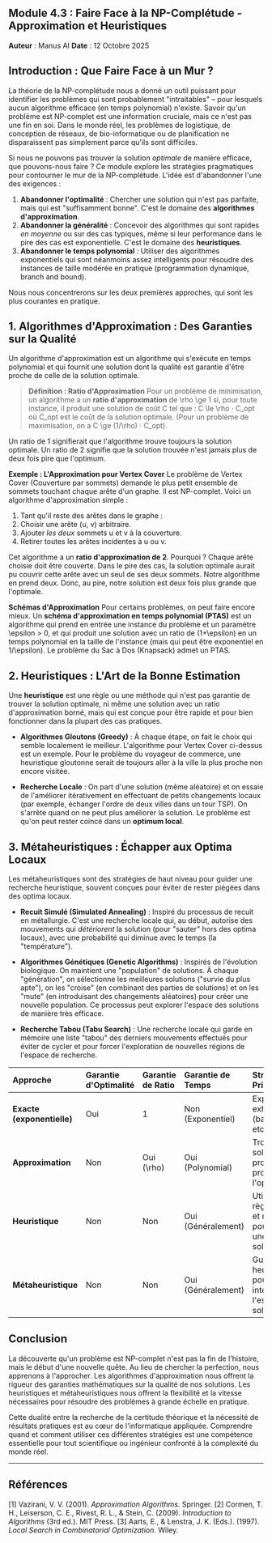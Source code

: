 ## Module 4.3 : Faire Face à la NP-Complétude - Approximation et Heuristiques

**Auteur** : Manus AI
**Date** : 12 Octobre 2025

## Introduction : Que Faire Face à un Mur ?

La théorie de la NP-complétude nous a donné un outil puissant pour identifier les problèmes qui sont probablement "intraitables" – pour lesquels aucun algorithme efficace (en temps polynomial) n'existe. Savoir qu'un problème est NP-complet est une information cruciale, mais ce n'est pas une fin en soi. Dans le monde réel, les problèmes de logistique, de conception de réseaux, de bio-informatique ou de planification ne disparaissent pas simplement parce qu'ils sont difficiles.

Si nous ne pouvons pas trouver la solution *optimale* de manière efficace, que pouvons-nous faire ? Ce module explore les stratégies pragmatiques pour contourner le mur de la NP-complétude. L'idée est d'abandonner l'une des exigences :

1.  **Abandonner l'optimalité** : Chercher une solution qui n'est pas parfaite, mais qui est "suffisamment bonne". C'est le domaine des **algorithmes d'approximation**.
2.  **Abandonner la généralité** : Concevoir des algorithmes qui sont rapides *en moyenne* ou sur des cas typiques, même si leur performance dans le pire des cas est exponentielle. C'est le domaine des **heuristiques**.
3.  **Abandonner le temps polynomial** : Utiliser des algorithmes exponentiels qui sont néanmoins assez intelligents pour résoudre des instances de taille modérée en pratique (programmation dynamique, branch and bound).

Nous nous concentrerons sur les deux premières approches, qui sont les plus courantes en pratique.

## 1. Algorithmes d'Approximation : Des Garanties sur la Qualité

Un algorithme d'approximation est un algorithme qui s'exécute en temps polynomial et qui fournit une solution dont la qualité est garantie d'être proche de celle de la solution optimale.

> **Définition : Ratio d'Approximation**
> Pour un problème de minimisation, un algorithme a un **ratio d'approximation** de \rho \ge 1 si, pour toute instance, il produit une solution de coût C tel que :
> C \le \rho ⋅ C_opt
> où C_opt est le coût de la solution optimale. (Pour un problème de maximisation, on a C \ge (1/\rho) ⋅ C_opt).

Un ratio de 1 signifierait que l'algorithme trouve toujours la solution optimale. Un ratio de 2 signifie que la solution trouvée n'est jamais plus de deux fois pire que l'optimum.

**Exemple : L'Approximation pour Vertex Cover**
Le problème de Vertex Cover (Couverture par sommets) demande le plus petit ensemble de sommets touchant chaque arête d'un graphe. Il est NP-complet. Voici un algorithme d'approximation simple :

1.  Tant qu'il reste des arêtes dans le graphe :
2.  Choisir une arête (u, v) arbitraire.
3.  Ajouter *les deux* sommets u et v à la couverture.
4.  Retirer toutes les arêtes incidentes à u ou v.

Cet algorithme a un **ratio d'approximation de 2**. Pourquoi ? Chaque arête choisie doit être couverte. Dans le pire des cas, la solution optimale aurait pu couvrir cette arête avec un seul de ses deux sommets. Notre algorithme en prend deux. Donc, au pire, notre solution est deux fois plus grande que l'optimale.

**Schémas d'Approximation**
Pour certains problèmes, on peut faire encore mieux. Un **schéma d'approximation en temps polynomial (PTAS)** est un algorithme qui prend en entrée une instance du problème et un paramètre \epsilon > 0, et qui produit une solution avec un ratio de (1+\epsilon) en un temps polynomial en la taille de l'instance (mais qui peut être exponentiel en 1/\epsilon). Le problème du Sac à Dos (Knapsack) admet un PTAS.

## 2. Heuristiques : L'Art de la Bonne Estimation

Une **heuristique** est une règle ou une méthode qui n'est pas garantie de trouver la solution optimale, ni même une solution avec un ratio d'approximation borné, mais qui est conçue pour être rapide et pour bien fonctionner dans la plupart des cas pratiques.

- **Algorithmes Gloutons (Greedy)** : À chaque étape, on fait le choix qui semble localement le meilleur. L'algorithme pour Vertex Cover ci-dessus est un exemple. Pour le problème du voyageur de commerce, une heuristique gloutonne serait de toujours aller à la ville la plus proche non encore visitée.

- **Recherche Locale** : On part d'une solution (même aléatoire) et on essaie de l'améliorer itérativement en effectuant de petits changements locaux (par exemple, échanger l'ordre de deux villes dans un tour TSP). On s'arrête quand on ne peut plus améliorer la solution. Le problème est qu'on peut rester coincé dans un **optimum local**.

## 3. Métaheuristiques : Échapper aux Optima Locaux

Les métaheuristiques sont des stratégies de haut niveau pour guider une recherche heuristique, souvent conçues pour éviter de rester piégées dans des optima locaux.

- **Recuit Simulé (Simulated Annealing)** : Inspiré du processus de recuit en métallurgie. C'est une recherche locale qui, au début, autorise des mouvements qui *détériorent* la solution (pour "sauter" hors des optima locaux), avec une probabilité qui diminue avec le temps (la "température").

- **Algorithmes Génétiques (Genetic Algorithms)** : Inspirés de l'évolution biologique. On maintient une "population" de solutions. À chaque "génération", on sélectionne les meilleures solutions ("survie du plus apte"), on les "croise" (en combinant des parties de solutions) et on les "mute" (en introduisant des changements aléatoires) pour créer une nouvelle population. Ce processus peut explorer l'espace des solutions de manière très efficace.

- **Recherche Tabou (Tabu Search)** : Une recherche locale qui garde en mémoire une liste "tabou" des derniers mouvements effectués pour éviter de cycler et pour forcer l'exploration de nouvelles régions de l'espace de recherche.

| Approche | Garantie d'Optimalité | Garantie de Ratio | Garantie de Temps | Stratégie Principale |
| :--- | :--- | :--- | :--- | :--- |
| **Exacte (exponentielle)** | Oui | 1 | Non (Exponentiel) | Exploration exhaustive (backtracking, etc.) |
| **Approximation** | Non | Oui (\rho) | Oui (Polynomial) | Trouver une solution prouvablement proche de l'optimum. |
| **Heuristique** | Non | Non | Oui (Généralement) | Utiliser des règles simples et rapides pour trouver une "bonne" solution. |
| **Métaheuristique** | Non | Non | Oui (Généralement) | Guider une heuristique pour explorer intelligemment l'espace des solutions. |

## Conclusion

La découverte qu'un problème est NP-complet n'est pas la fin de l'histoire, mais le début d'une nouvelle quête. Au lieu de chercher la perfection, nous apprenons à l'approcher. Les algorithmes d'approximation nous offrent la rigueur des garanties mathématiques sur la qualité de nos solutions. Les heuristiques et métaheuristiques nous offrent la flexibilité et la vitesse nécessaires pour résoudre des problèmes à grande échelle en pratique.

Cette dualité entre la recherche de la certitude théorique et la nécessité de résultats pratiques est au cœur de l'informatique appliquée. Comprendre quand et comment utiliser ces différentes stratégies est une compétence essentielle pour tout scientifique ou ingénieur confronté à la complexité du monde réel.

---

## Références

[1] Vazirani, V. V. (2001). *Approximation Algorithms*. Springer.
[2] Cormen, T. H., Leiserson, C. E., Rivest, R. L., & Stein, C. (2009). *Introduction to Algorithms* (3rd ed.). MIT Press.
[3] Aarts, E., & Lenstra, J. K. (Eds.). (1997). *Local Search in Combinatorial Optimization*. Wiley.


